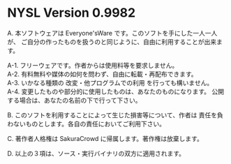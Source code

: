 # NYSL Version 0.9982

A. 本ソフトウェアは Everyone'sWare です。このソフトを手にした一人一人が、
   ご自分の作ったものを扱うのと同じように、自由に利用することが出来ます。

  A-1. フリーウェアです。作者からは使用料等を要求しません。  
  A-2. 有料無料や媒体の如何を問わず、自由に転載・再配布できます。  
  A-3. いかなる種類の 改変・他プログラムでの利用 を行っても構いません。  
  A-4. 変更したものや部分的に使用したものは、あなたのものになります。 公開する場合は、あなたの名前の下で行って下さい。

B. このソフトを利用することによって生じた損害等について、作者は
   責任を負わないものとします。各自の責任においてご利用下さい。

C. 著作者人格権は SakuraCrowd に帰属します。著作権は放棄します。

D. 以上の３項は、ソース・実行バイナリの双方に適用されます。

